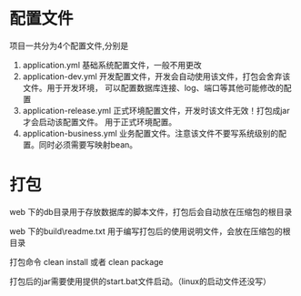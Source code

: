 # 配置文件

项目一共分为4个配置文件,分别是

1. application.yml 基础系统配置文件，一般不用更改
2. application-dev.yml 开发配置文件，开发会自动使用该文件，打包会舍弃该文件。用于开发环境，
  可以配置数据库连接、log、端口等其他可能修改的配置
3. application-release.yml 正式环境配置文件，开发时该文件无效！打包成jar才会启动该配置文件。
  用于正式环境配置。
4. application-business.yml 业务配置文件。注意该文件不要写系统级别的配置。同时必须需要写映射bean。


# 打包

web 下的db目录用于存放数据库的脚本文件，打包后会自动放在压缩包的根目录

web 下的build\readme.txt 用于编写打包后的使用说明文件，会放在压缩包的根目录

打包命令 clean install 或者 clean package

打包后的jar需要使用提供的start.bat文件启动。（linux的启动文件还没写）


